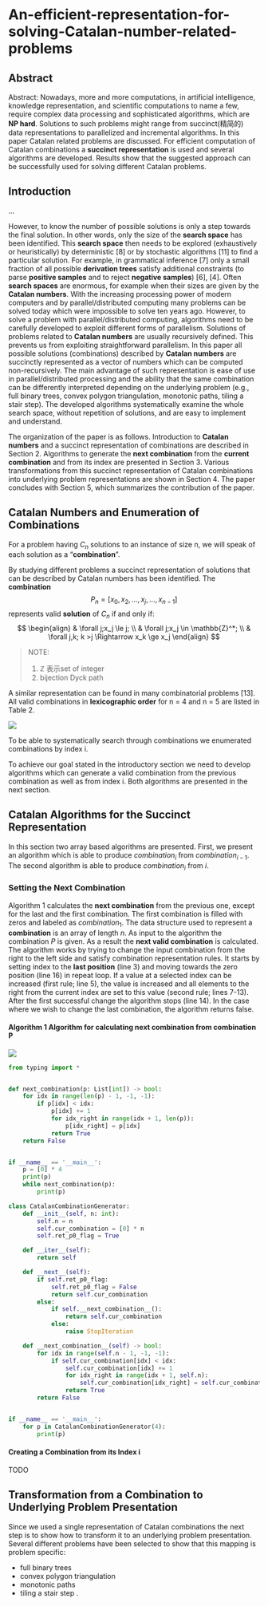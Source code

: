 # An-efficient-representation-for-solving-Catalan-number-related-problems

## Abstract

Abstract: Nowadays, more and more computations, in artificial intelligence, knowledge representation, and scientific computations to name a few, require complex data processing and sophisticated algorithms, which are **NP hard**. Solutions to such problems might range from succinct(精简的) data representations to parallelized and incremental algorithms. In this paper Catalan related problems are discussed. For efficient computation of Catalan combinations a **succinct representation** is used and several algorithms are developed. Results show that the suggested approach can be successfully used for solving different Catalan problems.

## Introduction

...

However, to know the number of possible solutions is only a step towards the final solution. In other words, only the size of the **search space** has been identified. This **search space** then needs to be explored (exhaustively or heuristically) by deterministic [8] or by stochastic algorithms [11] to find a particular solution. For example, in grammatical inference [7] only a small fraction of all possible **derivation trees** satisfy additional constraints (to parse **positive samples** and to reject **negative samples**) [6], [4]. Often **search spaces** are enormous, for example when their sizes are given by the **Catalan numbers**. With the increasing processing power of modern computers and by parallel/distributed computing many problems can be solved today which were impossible to solve ten years ago. However, to solve a problem with parallel/distributed computing, algorithms need to be carefully developed to exploit different forms of parallelism. Solutions of problems related to **Catalan numbers** are usually recursively defined. This prevents us from exploiting straightforward parallelism. In this paper all possible solutions (combinations) described by **Catalan numbers** are succinctly represented as a vector of numbers which can be computed non-recursively. The main advantage of such representation is ease of use in parallel/distributed processing and the ability that the same combination can be differently interpreted depending on the underlying problem (e.g., full binary trees, convex polygon triangulation, monotonic paths, tiling a stair step). The developed algorithms systematically examine the whole search space, without repetition of solutions, and are easy to implement and understand.

The organization of the paper is as follows. Introduction to **Catalan numbers** and a succinct representation of combinations are described in Section 2. Algorithms to generate the **next combination** from the **current combination** and from its index are presented in Section 3. Various transformations from this succinct representation of Catalan combinations into underlying problem representations are shown in Section 4. The paper concludes with Section 5, which summarizes the contribution of the paper.

## Catalan Numbers and Enumeration of Combinations



For a problem having $C_n$ solutions to an instance of size n, we will speak of each solution as a “**combination**”.

By studying different problems a succinct representation of solutions that can be described by Catalan numbers has been identified. The **combination**
$$
P_n = [x_0,x_2,\dots,x_j,\dots,x_{n-1}]
$$
represents valid **solution** of $C_n$​ if and only if:
$$
\begin{align}
& \forall j;x_j \le j; \\
& \forall j;x_j \in \mathbb{Z}^*; \\
& \forall j,k; k >j \Rightarrow x_k \ge x_j
\end{align}
$$

> NOTE:
>
> 1. $\mathbb{Z}$​ 表示set of integer
> 2. bijection Dyck path



A similar representation can be found in many combinatorial problems [13]. All valid combinations in **lexicographic order** for n = 4 and n = 5 are listed in Table 2.

![](Catalan-combinations-for-n=4-and-n=5.png)

To be able to systematically search through combinations we enumerated combinations by index i.

To achieve our goal stated in the introductory section we need to develop algorithms which can generate a valid combination from the previous combination as well as from index i. Both algorithms are presented in the next section.

## Catalan Algorithms for the Succinct Representation

In this section two array based algorithms are presented. First, we present an algorithm which is able to produce $combination_i$ from $combination_{i−1}$. The second algorithm is able to produce $combination_i$ from $i$.

### Setting the Next Combination

Algorithm 1 calculates the **next combination** from the previous one, except for the last and the first combination. The first combination is filled with zeros and labeled as $combination_1$. The data structure used to represent a **combination** is an array of length $n$. As input to the algorithm the combination $P$ is given. As a result the **next valid combination** is calculated. The algorithm works by trying to change the input combination from the right to the left side and satisfy combination representation rules. It starts by setting index to the **last position** (line 3) and moving towards the zero position (line 16) in repeat loop. If a value at a selected index can be increased (first rule; line 5), the value is increased and all elements to the right from the current index are set to this value (second rule; lines 7-13). After the first successful change the algorithm stops (line 14). In the case where we wish to change the last combination, the algorithm returns false.

#### Algorithm 1 Algorithm for calculating next combination from combination P

![](algo-1-calculate-next-combination-from-combination-P.png)



```python
from typing import *


def next_combination(p: List[int]) -> bool:
    for idx in range(len(p) - 1, -1, -1):
        if p[idx] < idx:
            p[idx] += 1
            for idx_right in range(idx + 1, len(p)):
                p[idx_right] = p[idx]
            return True
    return False


if __name__ == '__main__':
    p = [0] * 4
    print(p)
    while next_combination(p):
        print(p)

```





```python
class CatalanCombinationGenerator:
    def __init__(self, n: int):
        self.n = n
        self.cur_combination = [0] * n
        self.ret_p0_flag = True

    def __iter__(self):
        return self

    def __next__(self):
        if self.ret_p0_flag:
            self.ret_p0_flag = False
            return self.cur_combination
        else:
            if self.__next_combination__():
                return self.cur_combination
            else:
                raise StopIteration

    def __next_combination__(self) -> bool:
        for idx in range(self.n - 1, -1, -1):
            if self.cur_combination[idx] < idx:
                self.cur_combination[idx] += 1
                for idx_right in range(idx + 1, self.n):
                    self.cur_combination[idx_right] = self.cur_combination[idx]
                return True
        return False


if __name__ == '__main__':
    for p in CatalanCombinationGenerator(4):
        print(p)

```

#### Creating a Combination from its Index i

TODO

## Transformation from a Combination to Underlying Problem Presentation

Since we used a single representation of Catalan combinations the next step is to show how to transform it to an underlying problem presentation. Several different problems have been selected to show that this mapping is problem specific:  

- full binary trees
- convex polygon triangulation
- monotonic paths
- tiling a stair step .

